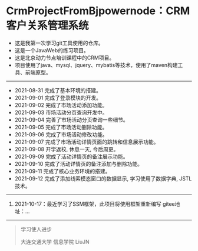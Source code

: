 # CrmProjectFromBjpowernode：CRM客户关系管理系统

- 这是我第一次学习git工具使用的仓库。
- 这是一个JavaWeb的练习项目。
- 这是北京动力节点培训课程中的CRM项目。
- 项目使用了java、mysql、jquery、mybatis等技术，使用了maven构建工具、前端原型。
---
- 2021-08-31 完成了基本环境的搭建。
- 2021-09-01 完成了登录模块的开发。
- 2021-09-02 完成了市场活动添加功能。
- 2021-09-03 市场活动分页查询开发中。
- 2021-09-04 完善了市场活动分页查询一些细节。
- 2021-09-05 完成了市场活动删除功能。
- 2021-09-06 完成了市场活动修改功能。
- 2021-09-07 完成了市场活动详情页面的跳转和信息展示功能。
- 2021-09-08 开学返校, 休息一天, 今后周更。
- 2021-09-09 完成了活动详情页的备注展示功能。
- 2021-09-10 完成了活动详情页的备注添加与删除功能。
- 2021-09-11 完成了核心业务环境的搭建。
- 2021-09-12 完成了添加线索模态窗口的数据显示, 学习使用了数据字典, JSTL技术。

---
1. 2021-10-17：最近学习了SSM框架，此项目将使用框架重新编写
            gitee地址：...
---

> 学习使人进步
> 
> 大连交通大学 信息学院 LiuJN

